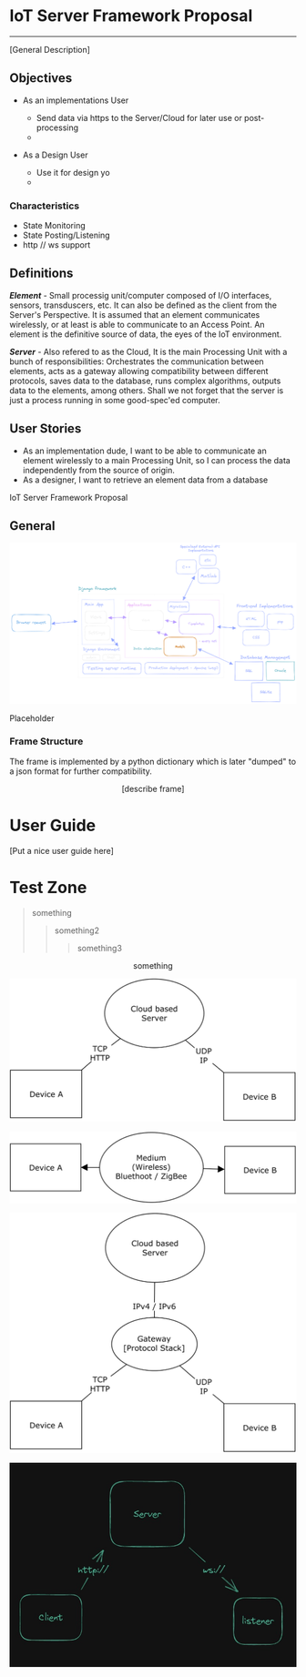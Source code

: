 #   IoT Server Framework Proposal
----------
[General Description]

##  Objectives

 - As an implementations User
    - Send data via https to the Server/Cloud for later use or post-processing
    - 

 - As a Design User
    - Use it for design yo
    -

### Characteristics

- State Monitoring
- State Posting/Listening
- http // ws support

##  Definitions
***Element*** - Small processig unit/computer composed of I/O interfaces, sensors, transduscers, etc. It can also be defined as the client from the Server's Perspective. It is assumed that an element communicates wirelessly, or at least is able to communicate to an Access Point. An element is the definitive source of data, the eyes of the IoT environment.

***Server*** - Also refered to as the Cloud, It is the main Processing Unit with a bunch of responsibilities: Orchestrates the communication between elements, acts as a gateway allowing compatibility between different protocols, saves data to the database, runs complex algorithms, outputs data to the elements, among others. Shall we not forget that the server is just a process running in some good-spec'ed computer.

##  User Stories

- As an implementation dude, I want to be able to communicate an element wirelessly to a main Processing Unit, so I can process the data independently from the source of origin.
- As a designer, I want to retrieve an element data from a database 

IoT Server Framework Proposal

##  General

<p style="text-align: center;">

![Django Site Diagram](images/GeneralDjangoModel.png)

</p>

Placeholder

### Frame Structure

The frame is implemented by a python dictionary which is later "dumped" to a json format for further compatibility.

<p style="text-align:center;">
[describe frame]
</p>

#   User Guide
[Put a nice user guide here]


#   Test Zone
> something 
>> something2
>>> something3

<p style="text-align:center;">
something
</p>

![Alt text](images/DeviceCloud.png)

![Alt text](images/DeviceDevice.png)

![Alt text](Images/Gateway.png)

![Alt text](Images/OversimplifiedComm.png)



